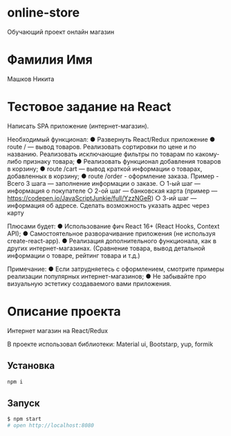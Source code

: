 # online-store

Обучающий проект онлайн магазин

# Фамилия Имя

Машков Никита

# Тестовое задание на React

Написать SPA приложение (интернет-магазин).

Необходимый функционал:
● Развернуть React/Redux приложение
● route / — вывод товаров. Реализовать сортировки по цене и по названию. Реализовать исключающие фильтры по товарам по какому-либо признаку товара;
● Реализовать функционал добавления товаров в корзину;
● route /cart — вывод краткой информации о товарах, добавленных в корзину;
● route /order - оформление заказа.
Пример - Всего 3 шага — заполнение информации о заказе.
○ 1-ый шаг — информация о покупателе
○ 2-ой шаг — банковская карта
(пример — https://codepen.io/JavaScriptJunkie/full/YzzNGeR)
○ 3-ий шаг — информация об адресе. Сделать возможность указать адрес через карту

Плюсами будет:
● Использование фич React 16+ (React Hooks, Context API);
● Cамостоятельное разворачивание приложения (не используя create-react-app).
● Реализация дополнительного функционала, как в других интернет-магазинах. (Сравнение товара, вывод детальной информации о товаре, рейтинг товара и т.д.)

Примечание:
● Если затрудняетесь с оформлением, смотрите примеры реализации популярных интернет-магазинов;
● Не забывайте про визуальную эстетику создаваемого вами приложения.

# Описание проекта

Интернет магазин на React/Redux

В проекте использовал библиотеки: Material ui, Bootstarp, yup, formik

## Установка

```bash
npm i
```

## Запуск

```sh
$ npm start
# open http://localhost:8080
```
